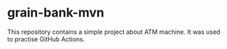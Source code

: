 # grain-bank-mvn
This repository contains a simple project about ATM machine. It was used to practise GitHub Actions.
